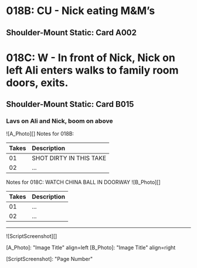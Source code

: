 # 018B: CU - Nick eating M&M’s
## Shoulder-Mount Static: Card A002

# 018C: W - In front of Nick, Nick on left Ali enters walks to family room doors, exits.
## Shoulder-Mount Static: Card B015

### Lavs on Ali and Nick, boom on above

![A_Photo][]
Notes for 018B: 

| Takes | Description |
|:---|:----|
| 01 | SHOT DIRTY IN THIS TAKE |
| 02 | ... |

Notes for 018C: WATCH CHINA BALL IN DOORWAY
![B_Photo][]

| Takes | Description |
|:---|:----|
| 01 | ... |
| 02 | ... |

----

![ScriptScreenshot][]


[A_Photo]:  "Image Title" align=left
[B_Photo]:  "Image Title" align=right

[ScriptScreenshot]: "Page Number"